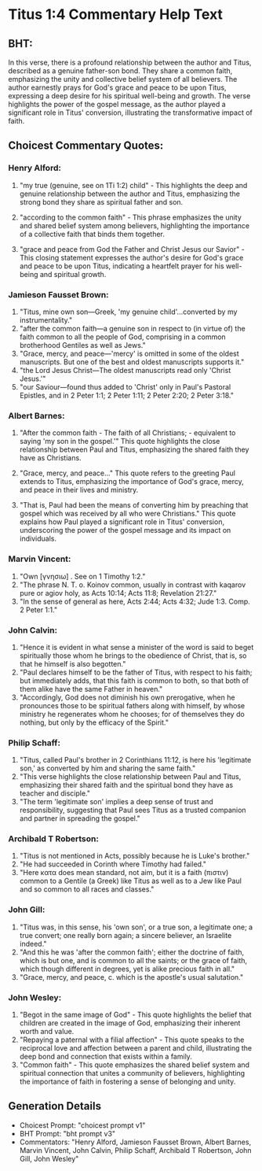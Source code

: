# Titus 1:4 Commentary Help Text

## BHT:
In this verse, there is a profound relationship between the author and Titus, described as a genuine father-son bond. They share a common faith, emphasizing the unity and collective belief system of all believers. The author earnestly prays for God's grace and peace to be upon Titus, expressing a deep desire for his spiritual well-being and growth. The verse highlights the power of the gospel message, as the author played a significant role in Titus' conversion, illustrating the transformative impact of faith.

## Choicest Commentary Quotes:
### Henry Alford:
1. "my true (genuine, see on 1Ti 1:2) child" - This highlights the deep and genuine relationship between the author and Titus, emphasizing the strong bond they share as spiritual father and son.

2. "according to the common faith" - This phrase emphasizes the unity and shared belief system among believers, highlighting the importance of a collective faith that binds them together.

3. "grace and peace from God the Father and Christ Jesus our Savior" - This closing statement expresses the author's desire for God's grace and peace to be upon Titus, indicating a heartfelt prayer for his well-being and spiritual growth.

### Jamieson Fausset Brown:
1. "Titus, mine own son—Greek, 'my genuine child'...converted by my instrumentality." 
2. "after the common faith—a genuine son in respect to (in virtue of) the faith common to all the people of God, comprising in a common brotherhood Gentiles as well as Jews."
3. "Grace, mercy, and peace—'mercy' is omitted in some of the oldest manuscripts. But one of the best and oldest manuscripts supports it."
4. "the Lord Jesus Christ—The oldest manuscripts read only 'Christ Jesus.'"
5. "our Saviour—found thus added to 'Christ' only in Paul's Pastoral Epistles, and in 2 Peter 1:1; 2 Peter 1:11; 2 Peter 2:20; 2 Peter 3:18."

### Albert Barnes:
1. "After the common faith - The faith of all Christians; - equivalent to saying 'my son in the gospel.'" This quote highlights the close relationship between Paul and Titus, emphasizing the shared faith they have as Christians.

2. "Grace, mercy, and peace..." This quote refers to the greeting Paul extends to Titus, emphasizing the importance of God's grace, mercy, and peace in their lives and ministry.

3. "That is, Paul had been the means of converting him by preaching that gospel which was received by all who were Christians." This quote explains how Paul played a significant role in Titus' conversion, underscoring the power of the gospel message and its impact on individuals.

### Marvin Vincent:
1. "Own [γνησιω] . See on 1 Timothy 1:2." 
2. "The phrase N. T. o. Koinov common, usually in contrast with kaqarov pure or agiov holy, as Acts 10:14; Acts 11:8; Revelation 21:27." 
3. "In the sense of general as here, Acts 2:44; Acts 4:32; Jude 1:3. Comp. 2 Peter 1:1."

### John Calvin:
1. "Hence it is evident in what sense a minister of the word is said to beget spiritually those whom he brings to the obedience of Christ, that is, so that he himself is also begotten." 
2. "Paul declares himself to be the father of Titus, with respect to his faith; but immediately adds, that this faith is common to both, so that both of them alike have the same Father in heaven." 
3. "Accordingly, God does not diminish his own prerogative, when he pronounces those to be spiritual fathers along with himself, by whose ministry he regenerates whom he chooses; for of themselves they do nothing, but only by the efficacy of the Spirit."

### Philip Schaff:
1. "Titus, called Paul's brother in 2 Corinthians 11:12, is here his 'legitimate son,' as converted by him and sharing the same faith." 
2. "This verse highlights the close relationship between Paul and Titus, emphasizing their shared faith and the spiritual bond they have as teacher and disciple." 
3. "The term 'legitimate son' implies a deep sense of trust and responsibility, suggesting that Paul sees Titus as a trusted companion and partner in spreading the gospel."

### Archibald T Robertson:
1. "Titus is not mentioned in Acts, possibly because he is Luke's brother."
2. "He had succeeded in Corinth where Timothy had failed."
3. "Here κατα does mean standard, not aim, but it is a faith (πιστιν) common to a Gentile (a Greek) like Titus as well as to a Jew like Paul and so common to all races and classes."

### John Gill:
1. "Titus was, in this sense, his 'own son', or a true son, a legitimate one; a true convert; one really born again; a sincere believer, an Israelite indeed."
2. "And this he was 'after the common faith'; either the doctrine of faith, which is but one, and is common to all the saints; or the grace of faith, which though different in degrees, yet is alike precious faith in all."
3. "Grace, mercy, and peace, c. which is the apostle's usual salutation."

### John Wesley:
1. "Begot in the same image of God" - This quote highlights the belief that children are created in the image of God, emphasizing their inherent worth and value.
2. "Repaying a paternal with a filial affection" - This quote speaks to the reciprocal love and affection between a parent and child, illustrating the deep bond and connection that exists within a family.
3. "Common faith" - This quote emphasizes the shared belief system and spiritual connection that unites a community of believers, highlighting the importance of faith in fostering a sense of belonging and unity.


## Generation Details
- Choicest Prompt: "choicest prompt v1"
- BHT Prompt: "bht prompt v3"
- Commentators: "Henry Alford, Jamieson Fausset Brown, Albert Barnes, Marvin Vincent, John Calvin, Philip Schaff, Archibald T Robertson, John Gill, John Wesley"
